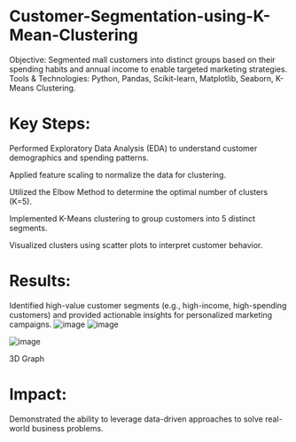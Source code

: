 # Customer-Segmentation-using-K-Mean-Clustering
Objective: Segmented mall customers into distinct groups based on their spending habits and annual income to enable targeted marketing strategies.
Tools & Technologies: Python, Pandas, Scikit-learn, Matplotlib, Seaborn, K-Means Clustering.

# Key Steps:

Performed Exploratory Data Analysis (EDA) to understand customer demographics and spending patterns.

Applied feature scaling to normalize the data for clustering.

Utilized the Elbow Method to determine the optimal number of clusters (K=5).

Implemented K-Means clustering to group customers into 5 distinct segments.

Visualized clusters using scatter plots to interpret customer behavior.

# Results: 



Identified high-value customer segments (e.g., high-income, high-spending customers) and provided actionable insights for personalized marketing campaigns.
![image](https://github.com/user-attachments/assets/47ae1b5b-0a22-4f8b-9d91-5ff3c7063e92)
![image](https://github.com/user-attachments/assets/30826715-100e-4cc7-a46a-6a9610d2f503)

![image](https://github.com/user-attachments/assets/64676352-d0bc-415e-8403-8f9608754384)

3D Graph

# Impact: 
Demonstrated the ability to leverage data-driven approaches to solve real-world business problems.


